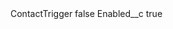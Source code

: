 <?xml version="1.0" encoding="UTF-8"?>
<CustomMetadata xmlns="http://soap.sforce.com/2006/04/metadata" xmlns:xsi="http://www.w3.org/2001/XMLSchema-instance" xmlns:xsd="http://www.w3.org/2001/XMLSchema">
    <label>ContactTrigger</label>
    <protected>false</protected>
    <values>
        <field>Enabled__c</field>
        <value xsi:type="xsd:boolean">true</value>
    </values>
</CustomMetadata>
